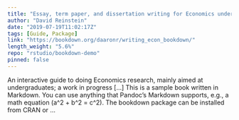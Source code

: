 ```yaml
---
title: "Essay, term paper, and dissertation writing for Economics undergraduates (and MSc students)"
author: "David Reinstein"
date: "2019-07-19T11:02:17Z"
tags: [Guide, Package]
link: "https://bookdown.org/daaronr/writing_econ_bookdown/"
length_weight: "5.6%"
repo: "rstudio/bookdown-demo"
pinned: false
---
```


An interactive guide to doing Economics research, mainly aimed at undergraduates; a work in progress [...] This is a sample book written in Markdown. You can use anything that Pandoc’s Markdown supports, e.g., a math equation \(a^2 + b^2 = c^2\). The bookdown package can be installed from CRAN or ...
